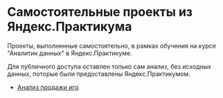 # Самостоятельные проекты из Яндекс.Практикума

Проекты, выполненные самостоятельно, в рамках обучения на курсе "Аналитик данных" в Яндекс.Практикуме.

Для публичного доступа оставлен только сам анализ, без исходных данных, поторые были предоставлены Яндекс.Практикумом.

- [Анализ продажи игр](1-GamesSalesAnalysis)

